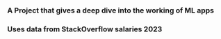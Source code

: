 ### A Project that gives a deep dive into the working of ML apps

### Uses data from StackOverflow salaries 2023

